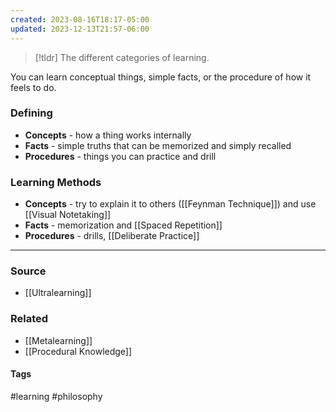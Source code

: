 ```yaml
---
created: 2023-08-16T18:17-05:00
updated: 2023-12-13T21:57-06:00
---
```


> [!tldr] The different categories of learning. 

You can learn conceptual things, simple facts, or the procedure of how it feels to do.
### Defining
- **Concepts** - how a thing works internally
- **Facts** - simple truths that can be memorized and simply recalled
- **Procedures** - things you can practice and drill
### Learning Methods
- **Concepts** - try to explain it to others ([[Feynman Technique]]) and use [[Visual Notetaking]]
- **Facts** - memorization and [[Spaced Repetition]] 
- **Procedures** - drills, [[Deliberate Practice]]

---
### Source
- [[Ultralearning]]

### Related
- [[Metalearning]]
- [[Procedural Knowledge]]

#### Tags
#learning #philosophy 